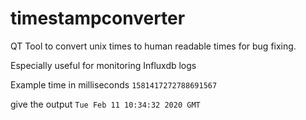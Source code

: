 # timestampconverter
QT Tool to convert unix times to human readable times for bug fixing. 

Especially useful for monitoring Influxdb logs

Example time in milliseconds `1581417272788691567`

give the output `Tue Feb 11 10:34:32 2020 GMT`


